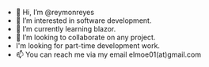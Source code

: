 - 👋 Hi, I’m @reymonreyes
- 👀 I’m interested in software development.
- 🌱 I’m currently learning blazor.
- 💞️ I’m looking to collaborate on any project.
- I'm looking for part-time development work.
- 📫 You can reach me via my email elmoe01(at)gmail.com

<!---
reymonreyes/reymonreyes is a ✨ special ✨ repository because its `README.md` (this file) appears on your GitHub profile.
You can click the Preview link to take a look at your changes.
--->
